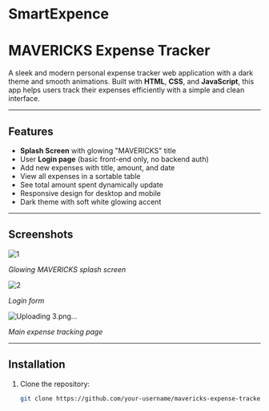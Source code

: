 # SmartExpence
# MAVERICKS Expense Tracker

A sleek and modern personal expense tracker web application with a dark theme and smooth animations. Built with **HTML**, **CSS**, and **JavaScript**, this app helps users track their expenses efficiently with a simple and clean interface.

---

## Features

- **Splash Screen** with glowing "MAVERICKS" title
- User **Login page** (basic front-end only, no backend auth)
- Add new expenses with title, amount, and date
- View all expenses in a sortable table
- See total amount spent dynamically update
- Responsive design for desktop and mobile
- Dark theme with soft white glowing accent

---

## Screenshots

![1](https://github.com/user-attachments/assets/a28a70df-1f88-4b2e-a781-9372b64af6f6)

*Glowing MAVERICKS splash screen*

![2](https://github.com/user-attachments/assets/cb8a0400-40b4-4379-b8c5-e27b3d7d081d)
  
*Login form*

![Uploading 3.png…]()

*Main expense tracking page*

---

## Installation

1. Clone the repository:
   ```bash
   git clone https://github.com/your-username/mavericks-expense-tracker.git
